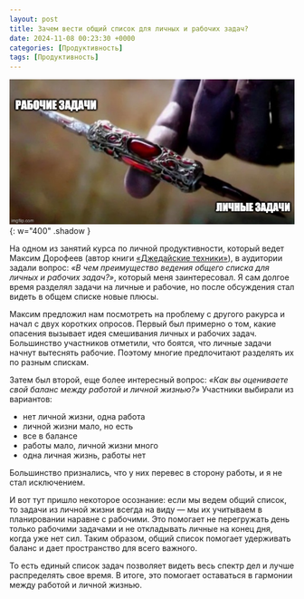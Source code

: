 ```yaml
---
layout: post
title: Зачем вести общий список для личных и рабочих задач?
date: 2024-11-08 00:23:30 +0000
categories: [Продуктивность]
tags: [Продуктивность]
---
```


![](assets/img/memes/todo_balance.jpg){: w="400" .shadow }

На одном из занятий курса по личной продуктивности, который ведет Максим Дорофеев (автор книги [«Джедайские техники»](https://www.mann-ivanov-ferber.ru/catalog/product/dzhedajskie-texniki)), в аудитории задали вопрос: *«В чем преимущество ведения общего списка для личных и рабочих задач?»*, который меня заинтересовал. Я сам долгое время разделял задачи на личные и рабочие, но после обсуждения стал видеть в общем списке новые плюсы.

Максим предложил нам посмотреть на проблему с другого ракурса и начал с двух коротких опросов. Первый был примерно о том, какие опасения вызывает идея смешивания личных и рабочих задач. Большинство участников отметили, что боятся, что личные задачи начнут вытеснять рабочие. Поэтому многие предпочитают разделять их по разным спискам.

Затем был второй, еще более интересный вопрос: *«Как вы оцениваете свой баланс между работой и личной жизнью?»* Участники выбирали из вариантов: 
- нет личной жизни, одна работа
- личной жизни мало, но есть
- все в балансе
- работы мало, личной жизни много
- одна личная жизнь, работы нет

Большинство признались, что у них перевес в сторону работы, и я не стал исключением. 

И вот тут пришло некоторое осознание: если мы ведем общий список, то задачи из личной жизни всегда на виду — мы их учитываем в планировании наравне с рабочими. Это помогает не перегружать день только рабочими задачами и не откладывать личные на конец дня, когда уже нет сил. Таким образом, общий список помогает удерживать баланс и дает пространство для всего важного.

То есть единый список задач позволяет видеть весь спектр дел и лучше распределять свое время. В итоге, это помогает оставаться в гармонии между работой и личной жизнью.
